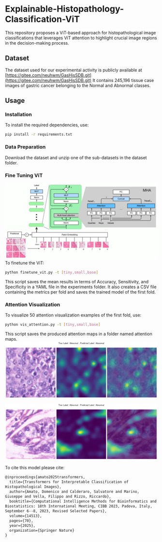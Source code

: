 # Explainable-Histopathology-Classification-ViT
This repository proposes a ViT-based approach for histopathological image classifications that leverages ViT attention to highlight crucial image regions in the decision-making process. 

## Dataset
The dataset used for our experimental activity is publicly available at [https://gitee.com/neuhwm/GasHisSDB.git](https://gitee.com/neuhwm/GasHisSDB.git)
It contains 245,196 tissue case images of gastric cancer belonging to the Normal and Abnormal classes.


## Usage

### Installation

To install the required dependencies, use:

```bash
pip install -r requirements.txt
```

### Data Preparation
Download the dataset and unzip one of the sub-datasets in the dataset folder. 

### Fine Tuning ViT
![vit](images/vit.png)
To finetune the ViT: 

```bash
python finetune_vit.py -t [tiny,small,base]
```
This script saves the mean results in terms of Accuracy, Sensitivity, and Specificity in a YAML file in the experiments folder.  It also creates a CSV file containing the metrics per fold and saves the trained model of the first fold. 

### Attention Visualization
To visualize 50 attention visualization examples of the first fold, use:
```bash
python vis_attention.py -t [tiny,small,base]
```

This script saves the produced attention maps in a folder named attention maps.
![att](images/image_48.png)

![att1](images/image_9.png)

To cite this model please cite:
```
@inproceedings{amato2025transformers,
  title={Transformers for Interpretable Classification of Histopathological Images},
  author={Amato, Domenico and Calderaro, Salvatore and Marino, Giuseppe and Vella, Filippo and Rizzo, Riccardo},
  booktitle={Computational Intelligence Methods for Bioinformatics and Biostatistics: 18th International Meeting, CIBB 2023, Padova, Italy, September 6--8, 2023, Revised Selected Papers},
  volume={14513},
  pages={70},
  year={2025},
  organization={Springer Nature}
}
```



